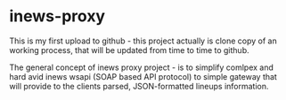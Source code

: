 # inews-proxy
This is my first upload to github - this project actually is clone copy of an working process, that will be updated from time to time to github.

The general concept of inews proxy project - is to simplify comlpex and hard avid inews wsapi (SOAP based API protocol) to simple gateway that will provide to the clients parsed, JSON-formatted lineups information.
